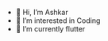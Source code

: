 - 👋 Hi, I’m Ashkar
- 👀 I’m interested in Coding
- 🌱 I’m currently flutter

<!---
ashkarashku1/ashkarashku1 is a ✨ special ✨ repository because its `README.md` (this file) appears on your GitHub profile.
You can click the Preview link to take a look at your changes.
--->
